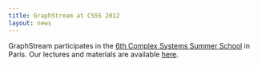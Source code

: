 ```yaml
---
title: GraphStream at CSSS 2012
layout: news
---
```


GraphStream participates in the [6th Complex Systems Summer School](http://www.iscpif.fr/CSSS2012) in Paris. Our lectures and materials are available [here](/doc/Tutorials/Lab-Sessions/CSSS-2012/).

